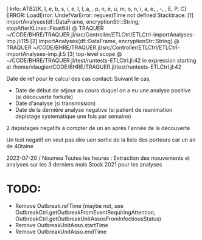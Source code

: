 [ Info: ATB2[K, l, e, b, s, i, e, l, l, a,  , p, n, e, u, m, o, n, i, a, e,  , -,  , E, P, C]
ERROR: LoadError: UndefVarError: requestTime not defined
Stacktrace:
 [1] importAnalyses(df::DataFrame, encryptionStr::String; stopAfterXLines::Float64)
   @ TRAQUER ~/CODE/BHRE/TRAQUER.jl/src/Controller/ETLCtrl/ETLCtrl-importAnalyses-imp.jl:115
 [2] importAnalyses(df::DataFrame, encryptionStr::String)
   @ TRAQUER ~/CODE/BHRE/TRAQUER.jl/src/Controller/ETLCtrl/ETLCtrl-importAnalyses-imp.jl:5
 [3] top-level scope
   @ ~/CODE/BHRE/TRAQUER.jl/test/runtests-ETLCtrl.jl:42
in expression starting at /home/vlaugier/CODE/BHRE/TRAQUER.jl/test/runtests-ETLCtrl.jl:42


Date de ref pour le calcul des cas contact:
Suivant le cas,
- Date de début de séjour au cours duquel on a eu une analyse positive (si découverte fortuite)
- Date d'analyse (si transmission)
- Date de la dernière analyse negative (si patient de reanimation depistage systematique une fois par semaine)

2 depistages negatifs à compter de un an après l'année de la découverte

Un test negatif en veut pas dire uen sortie de la liste des porteurs car un an de 40taine

2022-07-20 / Noumea
Toutes les heures : Extraction des mouvements et analyses sur les 3 derniers mois
Stock 2021 pour les analyses

# TODO:
- Remove Outbreak.refTime
(maybe not, see OutbreakCtrl.getOutbreakFromEventRequiringAttention, OutbreakCtrl.getOutbreakUnitAssosFromInfectiousStatus)
- Remove OutbreakUnitAsso.startTime
- Remove OutbreakUnitAsso.endTime
